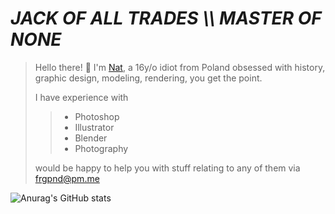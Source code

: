 # ***JACK  OF  ALL  TRADES  \\\  MASTER  OF  NONE***

> Hello there! 👋 I'm [Nat](frgpnd.github.io), a 16y/o idiot from Poland obsessed with history, graphic design, modeling, rendering, you get the point.
>
> I have experience with
>
>> - Photoshop
>> - Illustrator
>> - Blender
>> - Photography
>
> would be happy to help you with stuff relating to any of them via frgpnd@pm.me

![Anurag's GitHub stats](https://github-readme-stats.vercel.app/api?username=frgpnd&show_icons=true&theme=dark&hide_border=true)
